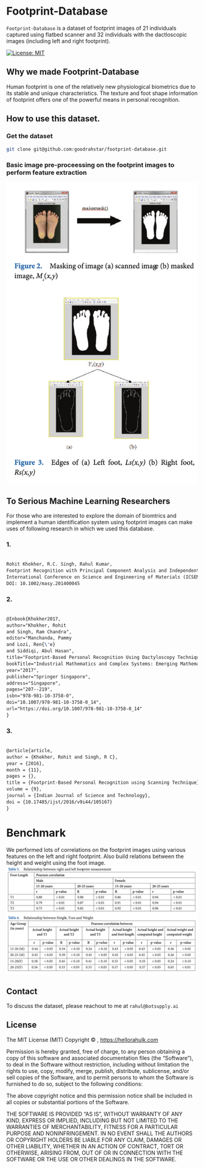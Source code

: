 # Footprint-Database

`Footprint-Database` is a dataset of footprint images of 21 individuals captured using flatbed scanner and 32 individuals with the dactloscopic images (including left and right footprint).

[![License: MIT](https://img.shields.io/badge/License-MIT-yellow.svg)](https://opensource.org/licenses/MIT)


## Why we made Footprint-Database
Human footprint is one of the relatively new physiological biometrics due to its stable and unique characteristics. The texture and foot shape information of footprint offers one of the powerful means in personal recognition.

## How to use this dataset.

### Get the dataset   
```bash
git clone git@github.com:goodrahstar/footprint-database.git
```


### Basic image pre-proceessing on the footprint images to perform feature extraction
![image1][image-1]


## To Serious Machine Learning Researchers
For those who are interested to explore the domain of biomtrics and implement a human identification system using footprint images can make uses of following research in which we used this database.

### 1.
```latex

Rohit Khokher, R.C. Singh, Rahul Kumar, 
Footprint Recognition with Principal Component Analysis and Independent Component Analysis, 
International Conference on Science and Engineering of Materials (ICSEM 2014), 
DOI: 10.1002/masy.201400045 
```

### 2.
```latex

@Inbook{Khokher2017,
author="Khokher, Rohit
and Singh, Ram Chandra",
editor="Manchanda, Pammy
and Lozi, Ren{\'e}
and Siddiqi, Abul Hasan",
title="Footprint-Based Personal Recognition Using Dactyloscopy Technique",
bookTitle="Industrial Mathematics and Complex Systems: Emerging Mathematical Models, Methods and Algorithms",
year="2017",
publisher="Springer Singapore",
address="Singapore",
pages="207--219",
isbn="978-981-10-3758-0",
doi="10.1007/978-981-10-3758-0_14",
url="https://doi.org/10.1007/978-981-10-3758-0_14"
}
```

### 3.
```latex

@article{article,
author = {Khokher, Rohit and Singh, R C},
year = {2016},
month = {11},
pages = {},
title = {Footprint-Based Personal Recognition using Scanning Technique},
volume = {9},
journal = {Indian Journal of Science and Technology},
doi = {10.17485/ijst/2016/v9i44/105167}
}
```

# Benchmark
We performed lots of correlations on the footprint images using various features on the left and right footprint. Also build relations between the height and weight using the foot image.
![image2][image-2]


## Contact
To discuss the dataset, please reachout to me at `rahul@botsupply.ai`


## License

The MIT License (MIT) Copyright © , https://hellorahulk.com

Permission is hereby granted, free of charge, to any person obtaining a copy of this software and associated documentation files (the “Software”), to deal in the Software without restriction, including without limitation the rights to use, copy, modify, merge, publish, distribute, sublicense, and/or sell copies of the Software, and to permit persons to whom the Software is furnished to do so, subject to the following conditions:

The above copyright notice and this permission notice shall be included in all copies or substantial portions of the Software.

THE SOFTWARE IS PROVIDED “AS IS”, WITHOUT WARRANTY OF ANY KIND, EXPRESS OR IMPLIED, INCLUDING BUT NOT LIMITED TO THE WARRANTIES OF MERCHANTABILITY, FITNESS FOR A PARTICULAR PURPOSE AND NONINFRINGEMENT. IN NO EVENT SHALL THE AUTHORS OR COPYRIGHT HOLDERS BE LIABLE FOR ANY CLAIM, DAMAGES OR OTHER LIABILITY, WHETHER IN AN ACTION OF CONTRACT, TORT OR OTHERWISE, ARISING FROM, OUT OF OR IN CONNECTION WITH THE SOFTWARE OR THE USE OR OTHER DEALINGS IN THE SOFTWARE.

[image-1]: https://github.com/goodrahstar/footprint-database/blob/master/docs/image1.png?raw=true "Preprocessing"
[image-2]: https://github.com/goodrahstar/footprint-database/blob/master/docs/image2.png?raw=true "validation"

